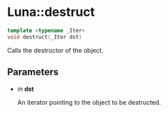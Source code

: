 # Luna::destruct

```c++
template <typename _Iter>
void destruct(_Iter dst)
```

Calls the destructor of the object. 



## Parameters
* *in* **dst**

    An iterator pointing to the object to be destructed. 

